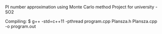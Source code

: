 PI number approximation using Monte Carlo method
Project for university - SO2

Compiling:
$ g++ -std=c++11 -pthread program.cpp Plansza.h Plansza.cpp  -o program.out
